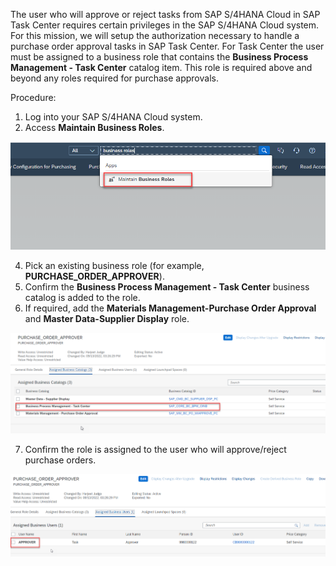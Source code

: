 The user who will approve or reject tasks from SAP S/4HANA Cloud in SAP Task Center requires certain privileges in the SAP S/4HANA Cloud system. For this mission, we will setup the authorization necessary to handle a purchase order approval tasks in SAP Task Center.  For Task Center the user must be assigned to a business role that contains the **Business Process Management - Task Center** catalog item.  This role is required above and beyond any roles required for purchase approvals.

Procedure:

1. Log into your SAP S/4HANA Cloud system.
2. Access **Maintain Business Roles**.

![alt text](images/businessroles.png)


4. Pick an existing business role (for example, **PURCHASE_ORDER_APPROVER**).
5. Confirm the **Business Process Management - Task Center** business catalog is added to the role.
6. If required, add the **Materials Management-Purchase Order Approval** and **Master Data-Supplier Display** role.  

![alt text](images/s4rolerequired.png)

7.  Confirm the role is assigned to the user who will approve/reject purchase orders.

![alt text](images/s4roleassigneduser.png)
